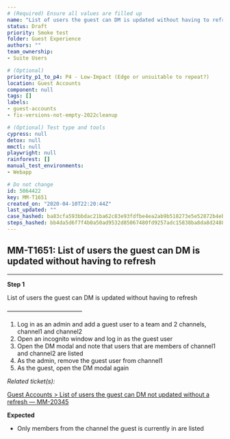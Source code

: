 ```yaml
---
# (Required) Ensure all values are filled up
name: "List of users the guest can DM is updated without having to refresh"
status: Draft
priority: Smoke test
folder: Guest Experience
authors: ""
team_ownership: 
- Suite Users

# (Optional)
priority_p1_to_p4: P4 - Low-Impact (Edge or unsuitable to repeat?)
location: Guest Accounts
component: null
tags: []
labels: 
- guest-accounts
- fix-versions-not-empty-2022cleanup

# (Optional) Test type and tools
cypress: null
detox: null
mmctl: null
playwright: null
rainforest: []
manual_test_environments: 
- Webapp

# Do not change
id: 5064422
key: MM-T1651
created_on: "2020-04-10T22:20:44Z"
last_updated: ""
case_hashed: ba83cfa593bbdac21ba62c83e93fdfbe4ea2ab9b518273e5e52872b4ebe027cf7bd0ce695c35c0ce12617f7801798af4
steps_hashed: bb4da5d6f7f4b0a50ad9532d85067480fd9257adc15838ba8da8d2488003980ce47dedbeea5dc2a355f5dc433f08766f
---
```


<!-- (Auto-generated) Based on frontmatter's "key" and "name" -->

## MM-T1651: List of users the guest can DM is updated without having to refresh

---

**Step 1**

List of users the guest can DM is updated without having to refresh

–––––––––––––––––––––––––

1. Log in as an admin and add a guest user to a team and 2 channels, channel1 and channel2
2. Open an incognito window and log in as the guest user
3. Open the DM modal and note that users that are members of channel1 and channel2 are listed
4. As the admin, remove the guest user from channel1
5. As the guest, open the DM modal again

_Related ticket(s):_

[Guest Accounts > List of users the guest can DM not updated without a refresh — MM-20345](https://mattermost.atlassian.net/browse/MM-20345)

**Expected**

- Only members from the channel the guest is currently in are listed

